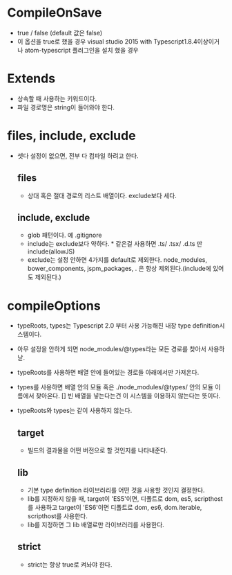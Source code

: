 # CompileOnSave
- true / false (default 값은 false)
- 이 옵션을 true로 했을 경우 visual studio 2015 with Typescript1.8.4이상이거나 atom-typescript 플러그인을 설치 했을 경우

# Extends
- 상속할 때 사용하는 키워드이다.
- 파일 경로명은 string이 들어와야 한다.

# files, include, exclude
- 셋다 설정이 없으면, 전부 다 컴파일 하려고 한다.
  ## files
  - 상대 혹은 절대 경로의 리스트 배열이다. exclude보다 세다.

  ## include, exclude
  - glob 패턴이다. 예 .gitignore
  - include는 exclude보다 약하다. * 같은걸 사용하면 .ts/ .tsx/ .d.ts 만 include(allowJS)
  - exclude는 설정 안하면 4가지를 default로 제외한다. node_modules, bower_components, jspm_packages, <outDif>. <outDir>은 항상 제외된다.(include에 있어도 제외된다.)

# compileOptions
- typeRoots, types는 Typescript 2.0 부터 사용 가능해진 내장 type definition시스템이다.
- 아무 설정을 안하게 되면 node_modules/@types라는 모든 경로를 찾아서 사용하낟.
- typeRoots를 사용하면 배열 안에 들어있는 경로들 아래에서만 가져온다.
- types를 사용하면 배열 안의 모듈 혹은 ./node_modules/@types/ 안의 모듈 이름에서 찾아온다. [] 빈 배열을 넣는다는건 이 시스템을 이용하지 않는다는 뜻이다.
- typeRoots와 types는 같이 사용하지 않는다.
  
  ## target
  - 빌드의 결과물을 어떤 버전으로 할 것인지를 나타내준다.
  
  ## lib
  - 기본 type definition 라이브러리를 어떤 것을 사용할 것인지 결정한다.
  - lib를 지정하지 않을 때, target이 'ES5'이면, 디폴트로 dom, es5, scripthost를 사용하고 target이 'ES6'이면 디폴트로 dom, es6, dom.iterable, scripthost를 사용한다.
  - lib를 지정하면 그 lib 배열로만 라이브러리를 사용한다.
  
  ## strict
  - strict는 항상 true로 켜놔야 한다.
  
  
  
  
  
  
  
  
  
  
